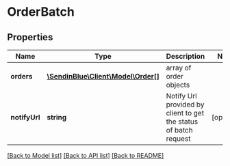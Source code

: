 # OrderBatch

## Properties
Name | Type | Description | Notes
------------ | ------------- | ------------- | -------------
**orders** | [**\SendinBlue\Client\Model\Order[]**](Order.md) | array of order objects | 
**notifyUrl** | **string** | Notify Url provided by client to get the status of batch request | [optional] 

[[Back to Model list]](../../README.md#documentation-for-models) [[Back to API list]](../../README.md#documentation-for-api-endpoints) [[Back to README]](../../README.md)


